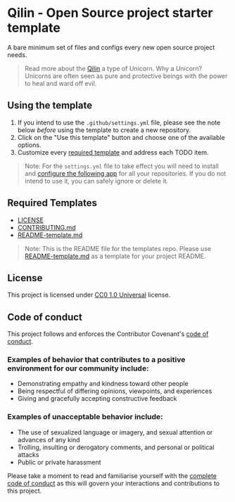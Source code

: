 # Qilin - Open Source project starter template

A bare minimum set of files and configs every new open source project needs.

> Read more about the [Qilin](https://en.wikipedia.org/wiki/Qilin#Qilin_as_unicorns) a type of Unicorn. Why a Unicorn? Unicorns are often seen as pure and protective beings with the power to heal and ward off evil.

## Using the template

1. If you intend to use the `.github/settings.yml` file, please see the note below _before_ using the template to create a new repository.
2. Click on the "Use this template" button and choose one of the available options.
3. Customize every [required template](#required-templates) and address each TODO item.

> Note: For the `settings.yml` file to take effect you will need to install and [configure the following app](https://github.com/repository-settings/app) for all your repositories. If you do not intend to use it, you can safely ignore or delete it.

## Required Templates

* [LICENSE](LICENSE)
* [CONTRIBUTING.md](CONTRIBUTING.md)
* [README-template.md](README-template.md)

> Note: This is the README file for the templates repo. Please use [README-template.md](README-template.md)
as a template for your project README.

## License

This project is licensed under [CC0 1.0 Universal](LICENSE) license.

## Code of conduct

This project follows and enforces the Contributor Covenant's [code of conduct](CODE_OF_CONDUCT.md).

### Examples of behavior that contributes to a positive environment for our community include:

- Demonstrating empathy and kindness toward other people
- Being respectful of differing opinions, viewpoints, and experiences
- Giving and gracefully accepting constructive feedback

### Examples of unacceptable behavior include:

- The use of sexualized language or imagery, and sexual attention or advances of any kind
- Trolling, insulting or derogatory comments, and personal or political attacks
- Public or private harassment

Please take a moment to read and familiarise yourself with the [complete code of conduct](CODE_OF_CONDUCT.md) as this will govern your interactions and contributions to this project.
